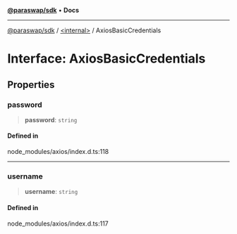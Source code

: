 [**@paraswap/sdk**](../../README.md) • **Docs**

***

[@paraswap/sdk](../../globals.md) / [\<internal\>](../README.md) / AxiosBasicCredentials

# Interface: AxiosBasicCredentials

## Properties

### password

> **password**: `string`

#### Defined in

node\_modules/axios/index.d.ts:118

***

### username

> **username**: `string`

#### Defined in

node\_modules/axios/index.d.ts:117

